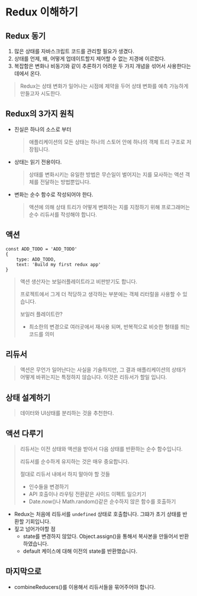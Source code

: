 # Redux 이해하기

## Redux 동기

1. 많은 상태를 자바스크립트 코드를 관리할 필요가 생겼다.
2. 상태를 언제, 왜, 어떻게 업데이트할지 제어할 수 없는 지경에 이르렀다.
3. 복잡함은 변화나 비동기와 같이 추론하기 어려운 두 가지 개념을 섞어서 사용한다는 데에서 온다.

> Redux는 상태 변화가 일어나는 시점에 제약을 두어 상태 변화를 예측 가능하게 만들고자 시도한다.

## Redux의 3가지 원칙

- 진실은 하나의 소스로 부터

  > 애플리케이션의 모든 상태는 하나의 스토어 안에 하나의 객체 트리 구조로 저장됩니다.

- 상태는 읽기 전용이다.

  > 상태를 변화시키는 유일한 방법은 무슨일이 벌어지는 지를 묘사하는 액션 객체를 전달하는 방법뿐입니다.

- 변화는 순수 함수로 작성되어야 한다.

  > 액션에 의해 상태 트리가 어떻게 변화하는 지를 지정하기 위해 프로그래머는 순수 리듀서를 작성해야 합니다.

## 액션

```tsx
const ADD_TODO = 'ADD_TODO'
{
    type: ADD_TODO,
    text: 'Build my first redux app'
}
```

> 액션 생산자는 보일러플레이트라고 비판받기도 합니다.
>
> 프로젝트에서 그게 더 적당하고 생각하는 부분에는 객체 리터럴을 사용할 수 있습니다.
>
> 보일러 플레이트란?
>
> - 최소한의 변경으로 여러곳에서 재사용 되며, 반복적으로 비슷한 형태를 띄는 코드를 의미

## 리듀서

> 액션은 무언가 일어난다는 사실을 기술하지만, 그 결과 애플리케이션의 상태가 어떻게 바뀌는지는 특정하지 않습니다. 이것은 리듀서가 할일 입니다.

## 상태 설계하기

> 데이터와 UI상태를 분리하는 것을 추천한다.

## 액션 다루기

> 리듀서는 이전 상태와 액션을 받아서 다음 상태를 반환하는 순수 함수입니다.
>
> 리듀서를 순수하게 유지하는 것은 매우 중요합니다.
>
> 절대로 리듀서 내에서 하지 말아야 할 것들
>
> - 인수들을 변경하기
> - API 호출이나 라우팅 전환같은 사이드 이펙트 일으키기
> - Date.now()나 Math.random()같은 순수하지 않은 함수를 호출하기

- Redux는 처음에 리듀서를 `undefined` 상태로 호출합니다. 그땨가 초기 상태를 반환할 기회입니다.
- 짚고 넘어가야할 점
  - state를 변경하지 않았다.  Object.assign()을 통해서 복사본을 만들어서 반환 하였습니다.
  - default 케이스에 대해 이전의 state를 반환했습니다.

## 마지막으로

- combineReducers()를 이용해서 리듀서들을 묶어주어야 합니다.